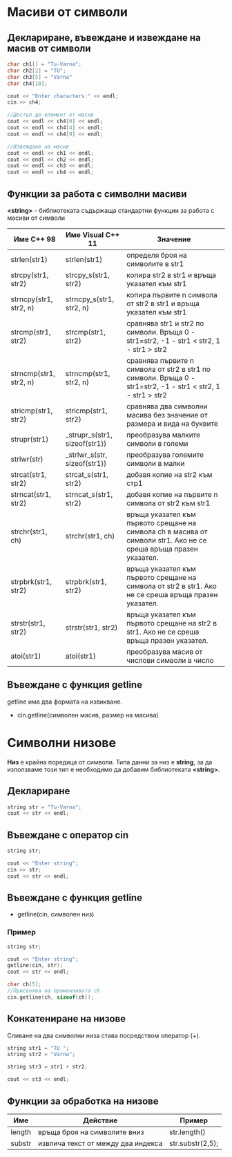# Масиви от символи

## Деклариране, въвеждане и извеждане на масив от символи

```c++
char ch1[] = "Tu-Varna";
char ch2[2] = "TU";
char ch3[5] = "Varna"
char ch4[10];

cout << "Enter characters:" << endl;
cin >> ch4;

//Достъп до елемент от масив
cout << endl << ch4[0] << endl;
cout << endl << ch4[4] << endl;
cout << endl << ch4[9] << endl;

//Извеждане на масив
cout << endl << ch1 << endl;
cout << endl << ch2 << endl;
cout << endl << ch3 << endl;
cout << endl << ch4 << endl;
```

## Функции за работа с символни масиви

<b>\<string></b> - библиотеката съдържаща стандартни функции за работа с масиви от символи

|Име C++ 98|Име Visual C++ 11|Значение|
|--|--|--|
strlen(str1) |strlen(str1) | определя броя на символите в str1
strcpy(str1, str2) | strcpy_s(str1, str2) | копира str2 в str1 и връща указател към str1
strncpy(str1, str2, n)| strncpy_s(str1, str2, n) | копира първите n символа от str2 в str1 и връща указател към str1
strcmp(str1, str2)|strcmp(str1, str2)| сравнява str1 и str2 по символи. Връща 0 - str1=str2, -1 - str1 < str2, 1 - str1 > str2
strncmp(str1, str2, n)|strncmp(str1, str2, n)| сравнява първите n символа от str2 в str1 по символи. Връща 0 - str1=str2, -1 - str1 < str2, 1 - str1 > str2
stricmp(str1, str2)|stricmp(str1, str2)|сравнява два символни масива без значение от размера и вида на буквите 
strupr(str1)| _strupr_s(str1, sizeof(str1))|преобразува малките символи в големи
strlwr(str)| _strlwr_s(str, sizeof(str1)) |преобразува големите символи в малки
strcat(str1, str2)|strcat_s(str1, str2)|добавя копие на str2 към стр1
strncat(str1, str2)|strncat_s(str1, str2)|добавя копие на първите n символа от str2 към str1
strchr(str1, ch)|strchr(str1, ch)|връща указател към първото срещане на символа ch в масива от символи str1. Ако не се среша връща празен указател.
strpbrk(str1, str2)|strpbrk(str1, str2)|връща указател към първото срещане на символа от str2 в str1. Ако не се среша връща празен указател.
strstr(str1, str2)|strstr(str1, str2)|връща указател към първото срещане на str2 в str1. Ако не се среша връща празен указател.
atoi(str1) |atoi(str1) | преобразува масив от числови символи в число

## Въвеждане с функция getline

getline има два формата на извикване.
- cin.getline(символен масив, размер на масива)

# Символни низове

<b>Низ</b> е крайна поредица от символи. Типа данни за низ е <b>string</b>, за да използваме този тип е необходимо да добавим библиотеката <b>\<string></b>.

## Деклариране

```c++
string str = "Tu-Varna";
cout << str << endl;
```

## Въвеждане с оператор cin

```c++
string str;

cout << "Enter string";
cin >> str;
cout << str << endl;
```

## Въвеждане с функция getline

- getline(cin, символен низ)

### Пример

```c++
string str;

cout << "Enter string";
getline(cin, str);
cout << str << endl;

char ch[5];
//Присвоява на променливата ch 
cin.getline(ch, sizeof(ch));
```

## Конкатениране на низове 

Сливане на два символни низа става посредством оператор (+).

```c++
string str1 = "TU ";
string str2 = "Varna";

string str3 = str1 + str2;

cout << st3 << endl;
```

## Функции за обработка на низове

|Име|Действие|Пример
|--|--|--|
length | връща броя на символите вниз| str.length()
substr | извлича текст от между два индекса | str.substr(2,5);



